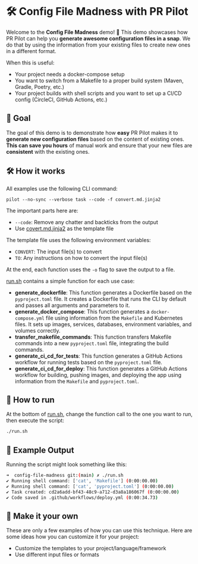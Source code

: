 # 🛠️ Config File Madness with PR Pilot

Welcome to the **Config File Madness** demo! 🎉 This demo showcases how PR Pilot can help you 
**generate awesome configuration files in a snap**. We do that by using
the information from your existing files to create new ones in a different format.

When this is useful:
- Your project needs a docker-compose setup
- You want to switch from a Makefile to a proper build system (Maven, Gradle, Poetry, etc.)
- Your project builds with shell scripts and you want to set up a CI/CD config (CircleCI, GitHub Actions, etc.)


## 🎯 Goal

The goal of this demo is to demonstrate how **easy** PR Pilot makes it to **generate new configuration files** based 
on the content of existing ones. **This can save you hours** of manual work and ensure that your new files are **consistent** with the existing ones. 

## 🛠️ How it works

All examples use the following CLI command:

```shell
pilot --no-sync --verbose task --code -f convert.md.jinja2
```

The important parts here are:
- `--code`: Remove any chatter and backticks from the output
- Use [covert.md.jinja2](convert.md.jinja2) as the template file

The template file uses the following environment variables:
- `CONVERT`: The input file(s) to convert
- `TO`: Any instructions on how to convert the input file(s)

At the end, each function uses the `-o` flag to save the output to a file.

[run.sh](run.sh) contains a simple function for each use case:

- **generate_dockerfile**: This function generates a Dockerfile based on the `pyproject.toml` file. It creates a Dockerfile that runs the CLI by default and passes all arguments and parameters to it.
- **generate_docker_compose**: This function generates a `docker-compose.yml` file using information from the `Makefile` and Kubernetes files. It sets up images, services, databases, environment variables, and volumes correctly.
- **transfer_makefile_commands**: This function transfers Makefile commands into a new `pyproject.toml` file, integrating the build commands.
- **generate_ci_cd_for_tests**: This function generates a GitHub Actions workflow for running tests based on the `pyproject.toml` file.
- **generate_ci_cd_for_deploy**: This function generates a GitHub Actions workflow for building, pushing images, and deploying the app using information from the `Makefile` and `pyproject.toml`.

## 🚦 How to run

At the bottom of [run.sh](run.sh), change the function call to the one you want to run, then execute the script:

```bash
./run.sh
```

## 📄 Example Output

Running the script might look something like this:

```bash
➜  config-file-madness git:(main) ✗ ./run.sh
✔ Running shell command: ['cat', 'Makefile'] (0:00:00.00)
✔ Running shell command: ['cat', 'pyproject.toml'] (0:00:00.00)
✔ Task created: cd2a6add-bf43-48c9-a712-d3a8a186067f (0:00:00.00)
✔ Code saved in .github/workflows/deploy.yml (0:00:34.73)
```

## 🎨 Make it your own

These are only a few examples of how you can use this technique. Here are some ideas how you can customize it for your project:

* Customize the templates to your project/language/framework 
* Use different input files or formats